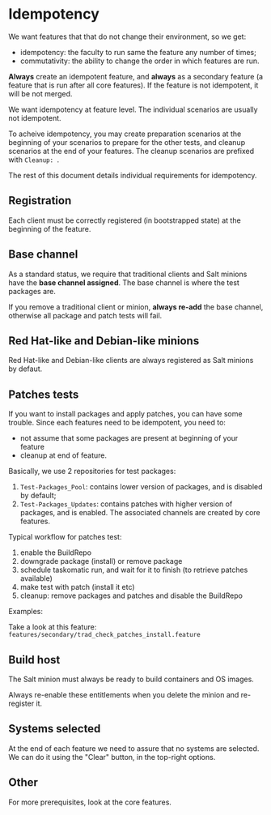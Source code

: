# Idempotency

We want features that that do not change their environment, so we get:
* idempotency: the faculty to run same the feature any number of times;
* commutativity: the ability to change the order in which features are run.

**Always** create an idempotent feature, and **always** as a secondary feature (a feature that is run after all core features). If the feature is not idempotent, it will be not merged.

We want idempotency at feature level. The individual scenarios are usually not idempotent.

To acheive idempotency, you may create preparation scenarios at the beginning of your scenarios to prepare for the other tests, and cleanup scenarios at the end of your features. The cleanup scenarios are prefixed with `Cleanup: `.

The rest of this document details individual requirements for idempotency.


## Registration

Each client must be correctly registered (in bootstrapped state) at the beginning of the feature.


## Base channel

As a standard status, we require that traditional clients and Salt minions have the **base channel assigned**. The base channel is where the test packages are.

If you remove a traditional client or minion, **always re-add** the base channel, otherwise all package and patch tests will fail.


## Red Hat-like and Debian-like minions

Red Hat-like and Debian-like clients are always registered as Salt minions by defaut.


## Patches tests

If you want to install packages and apply patches, you can have some trouble.
Since each features need to be idempotent, you need to:
 * not assume that some packages are present at beginning of your feature
 * cleanup at end of feature.

Basically, we use 2 repositories for test packages:

1) `Test-Packages_Pool`: contains lower version of packages, and is disabled by default;
2) `Test-Packages_Updates`: contains patches with higher version of packages, and is enabled. The associated channels are created by core features.

Typical workflow for patches test:

1) enable the BuildRepo
2) downgrade package (install) or remove package
3) schedule taskomatic run, and wait for it to finish (to retrieve patches available)
4) make test with patch (install it etc)
5) cleanup: remove packages and patches and disable the BuildRepo

Examples:

Take a look at this feature: ``features/secondary/trad_check_patches_install.feature``


## Build host

The Salt minion must always be ready to build containers and OS images.

Always re-enable these entitlements when you delete the minion and re-register it.


## Systems selected

At the end of each feature we need to assure that no systems are selected.
We can do it using the "Clear" button, in the top-right options.


## Other

For more prerequisites, look at the core features.

